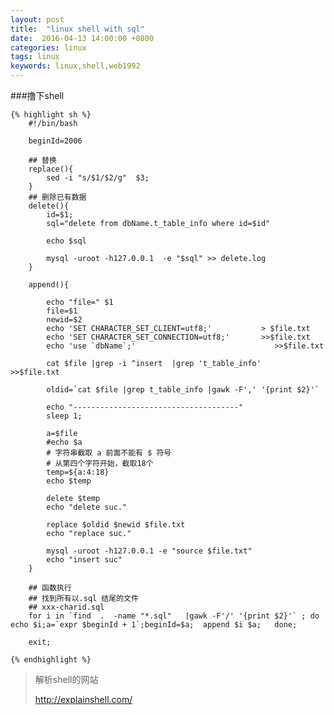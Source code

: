```yaml
---
layout: post
title:  "linux shell with sql"
date:  2016-04-13 14:00:00 +0800
categories: linux
tags: linux
keywords: linux,shell,web1992
---
```


###撸下shell 

<!--more-->
	{% highlight sh %}
		#!/bin/bash
		
		beginId=2006

		## 替换
		replace(){
			sed -i "s/$1/$2/g"  $3;
		}
		## 删除已有数据
		delete(){
			id=$1;
			sql="delete from dbName.t_table_info where id=$id"

			echo $sql
			
			mysql -uroot -h127.0.0.1  -e "$sql" >> delete.log
		}

		append(){
			
			echo "file=" $1
			file=$1
			newid=$2
			echo 'SET CHARACTER_SET_CLIENT=utf8;'           > $file.txt
			echo 'SET CHARACTER_SET_CONNECTION=utf8;'       >>$file.txt
			echo 'use `dbName`;'                               >>$file.txt

			cat $file |grep -i ^insert  |grep 't_table_info'                  >>$file.txt

			oldid=`cat $file |grep t_table_info |gawk -F',' '{print $2}'`
			
			echo "-------------------------------------"
			sleep 1;

			a=$file
			#echo $a
			# 字符串截取 a 前面不能有 $ 符号
			# 从第四个字符开始，截取18个
			temp=${a:4:18}
			echo $temp

			delete $temp
			echo "delete suc."
			
			replace $oldid $newid $file.txt
			echo "replace suc."
			
			mysql -uroot -h127.0.0.1 -e "source $file.txt"
			echo "insert suc"
		}

		## 函数执行
		## 找到所有以.sql 结尾的文件
		## xxx-charid.sql
		for i in `find  .  -name "*.sql"   |gawk -F'/' '{print $2}'` ; do echo $i;a=`expr $beginId + 1`;beginId=$a;  append $i $a;   done;

		exit;

	{% endhighlight %}

> 解析shell的网站
>
> http://explainshell.com/
